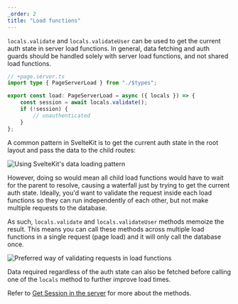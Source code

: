 ```yaml
---
_order: 2
title: "Load functions"
---
```


`locals.validate` and `locals.validateUser` can be used to get the current auth state in server load functions. In general, data fetching and auth guards should be handled solely with server load functions, and not shared load functions.

```ts
// +page.server.ts
import type { PageServerLoad } from "./$types";

export const load: PageServerLoad = async ({ locals }) => {
	const session = await locals.validate();
	if (!session) {
		// unauthenticated
	}
};
```

A common pattern in SvelteKit is to get the current auth state in the root layout and pass the data to the child routes:

![Using SvelteKit's data loading pattern](/_lucia-sk-load-1.jpg)

However, doing so would mean all child load functions would have to wait for the parent to resolve, causing a waterfall just by trying to get the current auth state. Ideally, you'd want to validate the request inside each load functions so they can run independently of each other, but not make multiple requests to the database.

As such, `locals.validate` and `locals.validateUser` methods memoize the result. This means you can call these methods across multiple load functions in a single request (page load) and it will only call the database once. 

![Preferred way of validating requests in load functions](/_lucia-sk-load-2.jpg)

Data required regardless of the auth state can also be fetched before calling one of the `locals` method to further improve load times.

Refer to [Get Session in the server](/sveltekit/basics/get-session-in-the-server) for more about the methods.
